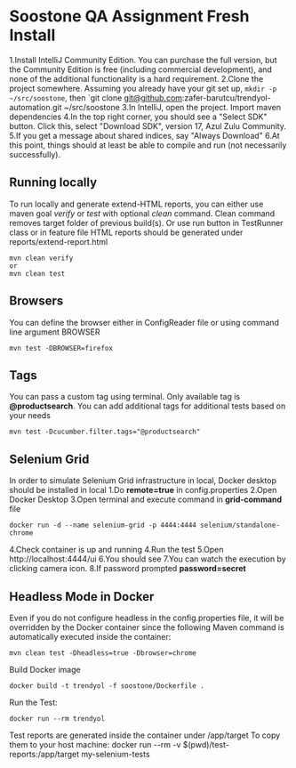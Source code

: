 # Soostone QA Assignment Fresh Install
1.Install IntelliJ Community Edition. You can purchase the full version, but the Community Edition is free (including commercial development), 
and none of the additional functionality is a hard requirement.
2.Clone the project somewhere. Assuming you already have your git set up, `mkdir -p ~/src/soostone`, then `git clone git@github.com:zafer-barutcu/trendyol-automation.git ~/src/soostone
3.In IntelliJ, open the project. Import maven dependencies
4.In the top right corner, you should see a "Select SDK" button. Click this, select "Download SDK", version 17, Azul Zulu Community.
5.If you get a message about shared indices, say "Always Download"
6.At this point, things should at least be able to compile and run (not necessarily successfully).

## Running locally
To run locally and generate extend-HTML reports, you can either use maven goal *verify* or *test* with optional *clean* command. Clean command removes target folder of previous build(s).
Or use run button in TestRunner class or in feature file  HTML reports should be generated under reports/extend-report.html
```
mvn clean verify
or
mvn clean test
```
## Browsers
You can define the browser either in ConfigReader file or using command line argument BROWSER
```
mvn test -DBROWSER=firefox

```
## Tags
You can pass a custom tag using terminal. Only available tag is **@productsearch**. You can add additional tags for additional tests based on your needs

```
mvn test -Dcucumber.filter.tags="@productsearch"
```
## Selenium Grid
In order to simulate Selenium Grid infrastructure in local, Docker desktop should be installed in local
1.Do **remote=true** in config.properties
2.Open Docker Desktop
3.Open terminal and execute command in **grid-command** file
```
docker run -d --name selenium-grid -p 4444:4444 selenium/standalone-chrome
```
4.Check container is up and running
4.Run the test
5.Open http://localhost:4444/ui
6.You should see
7.You can watch the execution by clicking camera icon.
8.If password prompted **password=secret**

## Headless Mode in Docker
Even if you do not configure headless in the config.properties file, 
it will be overridden by the Docker container since the following Maven command is automatically executed inside the container:
```
mvn clean test -Dheadless=true -Dbrowser=chrome
```
Build Docker image
```
docker build -t trendyol -f soostone/Dockerfile .
```
Run the Test:
```
docker run --rm trendyol
```
Test reports are generated inside the container under /app/target
To copy them to your host machine:
docker run --rm -v $(pwd)/test-reports:/app/target my-selenium-tests
